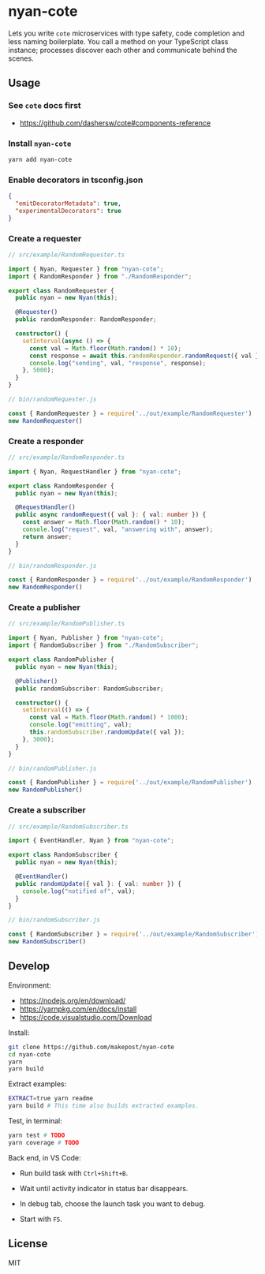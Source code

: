 # nyan-cote

Lets you write `cote` microservices with type safety, code completion and less
naming boilerplate. You call a method on your TypeScript class instance;
processes discover each other and communicate behind the scenes.

## Usage

### See `cote` docs first

- https://github.com/dashersw/cote#components-reference

### Install `nyan-cote`

```bash
yarn add nyan-cote
```

### Enable decorators in tsconfig.json

```json
{
  "emitDecoratorMetadata": true,
  "experimentalDecorators": true
}
```

### Create a requester

```typescript
// src/example/RandomRequester.ts

import { Nyan, Requester } from "nyan-cote";
import { RandomResponder } from "./RandomResponder";

export class RandomRequester {
  public nyan = new Nyan(this);

  @Requester()
  public randomResponder: RandomResponder;

  constructor() {
    setInterval(async () => {
      const val = Math.floor(Math.random() * 10);
      const response = await this.randomResponder.randomRequest({ val });
      console.log("sending", val, "response", response);
    }, 5000);
  }
}
```

```javascript
// bin/randomRequester.js

const { RandomRequester } = require('../out/example/RandomRequester')
new RandomRequester()
```

### Create a responder

```typescript
// src/example/RandomResponder.ts

import { Nyan, RequestHandler } from "nyan-cote";

export class RandomResponder {
  public nyan = new Nyan(this);

  @RequestHandler()
  public async randomRequest({ val }: { val: number }) {
    const answer = Math.floor(Math.random() * 10);
    console.log("request", val, "answering with", answer);
    return answer;
  }
}
```

```javascript
// bin/randomResponder.js

const { RandomResponder } = require('../out/example/RandomResponder')
new RandomResponder()
```

### Create a publisher

```typescript
// src/example/RandomPublisher.ts

import { Nyan, Publisher } from "nyan-cote";
import { RandomSubscriber } from "./RandomSubscriber";

export class RandomPublisher {
  public nyan = new Nyan(this);

  @Publisher()
  public randomSubscriber: RandomSubscriber;

  constructor() {
    setInterval(() => {
      const val = Math.floor(Math.random() * 1000);
      console.log("emitting", val);
      this.randomSubscriber.randomUpdate({ val });
    }, 3000);
  }
}
```

```javascript
// bin/randomPublisher.js

const { RandomPublisher } = require('../out/example/RandomPublisher')
new RandomPublisher()
```

### Create a subscriber

```typescript
// src/example/RandomSubscriber.ts

import { EventHandler, Nyan } from "nyan-cote";

export class RandomSubscriber {
  public nyan = new Nyan(this);

  @EventHandler()
  public randomUpdate({ val }: { val: number }) {
    console.log("notified of", val);
  }
}
```

```javascript
// bin/randomSubscriber.js

const { RandomSubscriber } = require('../out/example/RandomSubscriber')
new RandomSubscriber()
```

## Develop

Environment:

* https://nodejs.org/en/download/
* https://yarnpkg.com/en/docs/install
* https://code.visualstudio.com/Download

Install:

```bash
git clone https://github.com/makepost/nyan-cote
cd nyan-cote
yarn
yarn build
```

Extract examples:

```bash
EXTRACT=true yarn readme
yarn build # This time also builds extracted examples.
```

Test, in terminal:

```bash
yarn test # TODO
yarn coverage # TODO
```

Back end, in VS Code:

* Run build task with `Ctrl+Shift+B`.

* Wait until activity indicator in status bar disappears.

* In debug tab, choose the launch task you want to debug.

* Start with `F5`.

## License

MIT
